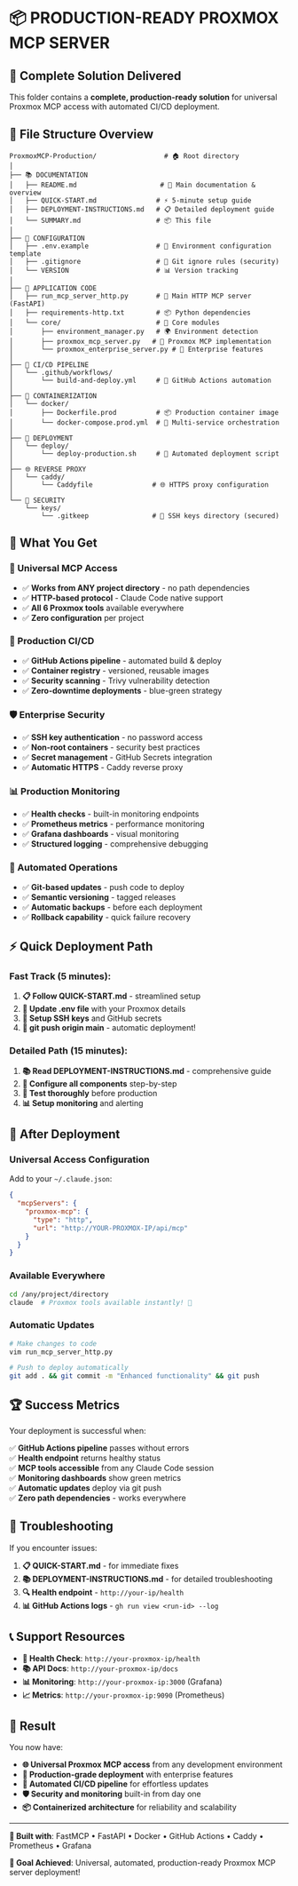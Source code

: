 # 📦 **PRODUCTION-READY PROXMOX MCP SERVER**

## 🎯 **Complete Solution Delivered**

This folder contains a **complete, production-ready solution** for universal Proxmox MCP access with automated CI/CD deployment.

## 📁 **File Structure Overview**

```
ProxmoxMCP-Production/                 # 🏠 Root directory
│
├── 📚 DOCUMENTATION
│   ├── README.md                     # 📖 Main documentation & overview
│   ├── QUICK-START.md               # ⚡ 5-minute setup guide  
│   ├── DEPLOYMENT-INSTRUCTIONS.md   # 📋 Detailed deployment guide
│   └── SUMMARY.md                   # 📦 This file
│
├── 🔧 CONFIGURATION
│   ├── .env.example                 # 🔧 Environment configuration template
│   ├── .gitignore                   # 🚫 Git ignore rules (security)
│   └── VERSION                      # 📊 Version tracking
│
├── 🐍 APPLICATION CODE
│   ├── run_mcp_server_http.py       # 🚀 Main HTTP MCP server (FastAPI)
│   ├── requirements-http.txt        # 📦 Python dependencies
│   └── core/                        # 🧠 Core modules
│       ├── environment_manager.py   # 🌍 Environment detection
│       ├── proxmox_mcp_server.py   # 🔌 Proxmox MCP implementation  
│       └── proxmox_enterprise_server.py # 🏢 Enterprise features
│
├── 🚀 CI/CD PIPELINE
│   └── .github/workflows/
│       └── build-and-deploy.yml     # 🤖 GitHub Actions automation
│
├── 🐳 CONTAINERIZATION
│   └── docker/
│       ├── Dockerfile.prod          # 📦 Production container image
│       └── docker-compose.prod.yml  # 🎼 Multi-service orchestration
│
├── 🚀 DEPLOYMENT
│   └── deploy/
│       └── deploy-production.sh     # 🎯 Automated deployment script
│
├── 🌐 REVERSE PROXY
│   └── caddy/
│       └── Caddyfile               # 🌐 HTTPS proxy configuration
│
└── 🔑 SECURITY
    └── keys/
        └── .gitkeep                # 🔐 SSH keys directory (secured)
```

## 🎁 **What You Get**

### **🚀 Universal MCP Access**
- ✅ **Works from ANY project directory** - no path dependencies
- ✅ **HTTP-based protocol** - Claude Code native support
- ✅ **All 6 Proxmox tools** available everywhere
- ✅ **Zero configuration** per project

### **🤖 Production CI/CD**
- ✅ **GitHub Actions pipeline** - automated build & deploy
- ✅ **Container registry** - versioned, reusable images
- ✅ **Security scanning** - Trivy vulnerability detection
- ✅ **Zero-downtime deployments** - blue-green strategy

### **🛡️ Enterprise Security**
- ✅ **SSH key authentication** - no password access
- ✅ **Non-root containers** - security best practices
- ✅ **Secret management** - GitHub Secrets integration
- ✅ **Automatic HTTPS** - Caddy reverse proxy

### **📊 Production Monitoring**
- ✅ **Health checks** - built-in monitoring endpoints
- ✅ **Prometheus metrics** - performance monitoring
- ✅ **Grafana dashboards** - visual monitoring
- ✅ **Structured logging** - comprehensive debugging

### **🔄 Automated Operations**
- ✅ **Git-based updates** - push code to deploy
- ✅ **Semantic versioning** - tagged releases
- ✅ **Automatic backups** - before each deployment
- ✅ **Rollback capability** - quick failure recovery

## ⚡ **Quick Deployment Path**

### **Fast Track (5 minutes):**
1. **📋 Follow QUICK-START.md** - streamlined setup
2. **🔧 Update .env file** with your Proxmox details
3. **🔑 Setup SSH keys** and GitHub secrets
4. **🚀 git push origin main** - automatic deployment!

### **Detailed Path (15 minutes):**
1. **📚 Read DEPLOYMENT-INSTRUCTIONS.md** - comprehensive guide
2. **🔧 Configure all components** step-by-step
3. **🧪 Test thoroughly** before production
4. **📊 Setup monitoring** and alerting

## 🎯 **After Deployment**

### **Universal Access Configuration**
Add to your `~/.claude.json`:
```json
{
  "mcpServers": {
    "proxmox-mcp": {
      "type": "http",
      "url": "http://YOUR-PROXMOX-IP/api/mcp"
    }
  }
}
```

### **Available Everywhere**
```bash
cd /any/project/directory
claude  # Proxmox tools available instantly! 🎉
```

### **Automatic Updates**
```bash
# Make changes to code
vim run_mcp_server_http.py

# Push to deploy automatically
git add . && git commit -m "Enhanced functionality" && git push
```

## 🏆 **Success Metrics**

Your deployment is successful when:

✅ **GitHub Actions pipeline** passes without errors  
✅ **Health endpoint** returns healthy status  
✅ **MCP tools accessible** from any Claude Code session  
✅ **Monitoring dashboards** show green metrics  
✅ **Automatic updates** deploy via git push  
✅ **Zero path dependencies** - works everywhere  

## 🚨 **Troubleshooting**

If you encounter issues:

1. **📋 QUICK-START.md** - for immediate fixes
2. **📚 DEPLOYMENT-INSTRUCTIONS.md** - for detailed troubleshooting
3. **🔍 Health endpoint** - `http://your-ip/health`
4. **📊 GitHub Actions logs** - `gh run view <run-id> --log`

## 📞 **Support Resources**

- **🏥 Health Check**: `http://your-proxmox-ip/health`
- **📚 API Docs**: `http://your-proxmox-ip/docs`
- **📊 Monitoring**: `http://your-proxmox-ip:3000` (Grafana)
- **📈 Metrics**: `http://your-proxmox-ip:9090` (Prometheus)

## 🎉 **Result**

You now have:
- **🌐 Universal Proxmox MCP access** from any development environment
- **🚀 Production-grade deployment** with enterprise features
- **🤖 Automated CI/CD pipeline** for effortless updates
- **🛡️ Security and monitoring** built-in from day one
- **📦 Containerized architecture** for reliability and scalability

---

**🚀 Built with**: FastMCP • FastAPI • Docker • GitHub Actions • Caddy • Prometheus • Grafana

**🎯 Goal Achieved**: Universal, automated, production-ready Proxmox MCP server deployment!